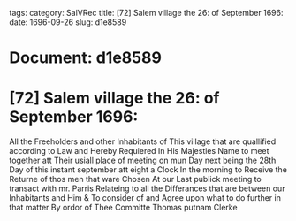 tags: 
category: SalVRec
title: [72] Salem village the 26: of September 1696:
date: 1696-09-26
slug: d1e8589




# Document: d1e8589


# [72] Salem village the 26: of September 1696:

All the Freeholders and other Inhabitants of This village that are quallified according to Law and Hereby Requiered In His Majesties Name to meet together att Their usiall place of meeting on mun Day next being the 28th Day of this instant september att eight a Clock In the morning to Receive the Returne of thos men that ware Chosen At our Last publick meeting to transact with mr. Parris Relateing to all the Differances that are between our Inhabitants and Him & To consider of and Agree upon what to do further in that matter By ordor of Thee Committe Thomas putnam Clerke
